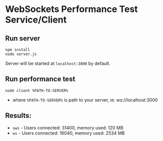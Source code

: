 # WebSockets Performance Test Service/Client

## Run server

```
npm install
node server.js
```

Server will be started at `localhost:3000` by default.

## Run performance test

```
node client %PATH-TO-SERVER%
```

- where `%PATH-TO-SERVER%` is path to your server, ie: ws://localhost:3000

## Results:

* `uws` - Users connected: 31400, memory used: 120 MB
* `ws` - Users connected: 16040, memory used: 2534 MB